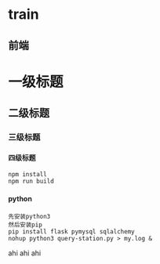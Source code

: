 train
=
前端
-
# 一级标题
## 二级标题
### 三级标题
#### 四级标题
	npm install
	npm run build
#### python
	先安装python3
	然后安装pip
	pip install flask pymysql sqlalchemy
	nohup python3 query-station.py > my.log &
	
	
ahi
	ahi
ahi
